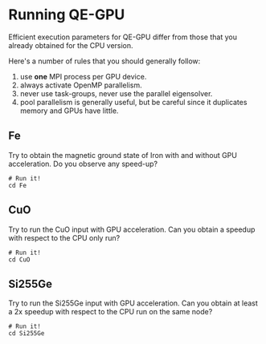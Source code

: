 # Running QE-GPU

Efficient execution parameters for QE-GPU differ from those that you 
already obtained for the CPU version.

Here's a number of rules that you should generally follow:

1. use **one** MPI process per GPU device.
2. always activate OpenMP parallelism.
3. never use task-groups, never use the parallel eigensolver.
4. pool parallelism is generally useful, but be careful since it duplicates memory and GPUs have little.



## Fe

Try to obtain the magnetic ground state of Iron with and without GPU acceleration. Do you observe any speed-up?

    # Run it!
    cd Fe

## CuO

Try to run the CuO input with GPU acceleration. Can you obtain a speedup with respect to the CPU only run?

    # Run it!
    cd CuO

## Si255Ge

Try to run the Si255Ge input with GPU acceleration. 
Can you obtain at least a 2x speedup with respect to the CPU run on the same node?

    # Run it!
    cd Si255Ge

